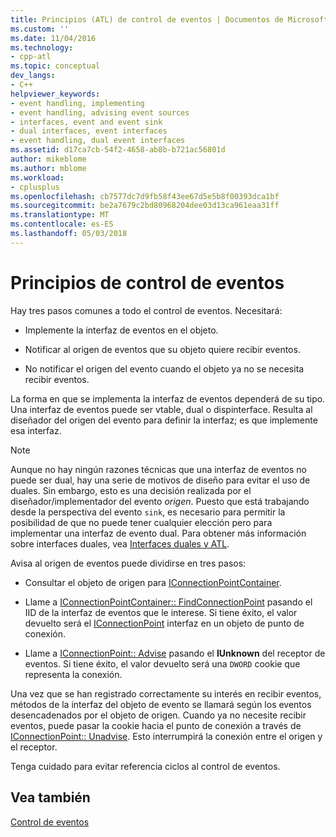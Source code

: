 ```yaml
---
title: Principios (ATL) de control de eventos | Documentos de Microsoft
ms.custom: ''
ms.date: 11/04/2016
ms.technology:
- cpp-atl
ms.topic: conceptual
dev_langs:
- C++
helpviewer_keywords:
- event handling, implementing
- event handling, advising event sources
- interfaces, event and event sink
- dual interfaces, event interfaces
- event handling, dual event interfaces
ms.assetid: d17ca7cb-54f2-4658-ab8b-b721ac56801d
author: mikeblome
ms.author: mblome
ms.workload:
- cplusplus
ms.openlocfilehash: cb7577dc7d9fb58f43ee67d5e5b8f00393dca1bf
ms.sourcegitcommit: be2a7679c2bd80968204dee03d13ca961eaa31ff
ms.translationtype: MT
ms.contentlocale: es-ES
ms.lasthandoff: 05/03/2018
---
```

# <a name="event-handling-principles"></a>Principios de control de eventos
Hay tres pasos comunes a todo el control de eventos. Necesitará:  
  
-   Implemente la interfaz de eventos en el objeto.  
  
-   Notificar al origen de eventos que su objeto quiere recibir eventos.  
  
-   No notificar el origen del evento cuando el objeto ya no se necesita recibir eventos.  
  
 La forma en que se implementa la interfaz de eventos dependerá de su tipo. Una interfaz de eventos puede ser vtable, dual o dispinterface. Resulta al diseñador del origen del evento para definir la interfaz; es que implemente esa interfaz.  
  
> [!NOTE]
>  Aunque no hay ningún razones técnicas que una interfaz de eventos no puede ser dual, hay una serie de motivos de diseño para evitar el uso de duales. Sin embargo, esto es una decisión realizada por el diseñador/implementador del evento *origen*. Puesto que está trabajando desde la perspectiva del evento `sink`, es necesario para permitir la posibilidad de que no puede tener cualquier elección pero para implementar una interfaz de evento dual. Para obtener más información sobre interfaces duales, vea [Interfaces duales y ATL](../atl/dual-interfaces-and-atl.md).  
  
 Avisa al origen de eventos puede dividirse en tres pasos:  
  
-   Consultar el objeto de origen para [IConnectionPointContainer](http://msdn.microsoft.com/library/windows/desktop/ms683857).  
  
-   Llame a [IConnectionPointContainer:: FindConnectionPoint](http://msdn.microsoft.com/library/windows/desktop/ms692476) pasando el IID de la interfaz de eventos que le interese. Si tiene éxito, el valor devuelto será el [IConnectionPoint](http://msdn.microsoft.com/library/windows/desktop/ms694318) interfaz en un objeto de punto de conexión.  
  
-   Llame a [IConnectionPoint:: Advise](http://msdn.microsoft.com/library/windows/desktop/ms678815) pasando el **IUnknown** del receptor de eventos. Si tiene éxito, el valor devuelto será una `DWORD` cookie que representa la conexión.  
  
 Una vez que se han registrado correctamente su interés en recibir eventos, métodos de la interfaz del objeto de evento se llamará según los eventos desencadenados por el objeto de origen. Cuando ya no necesite recibir eventos, puede pasar la cookie hacia el punto de conexión a través de [IConnectionPoint:: Unadvise](http://msdn.microsoft.com/library/windows/desktop/ms686608). Esto interrumpirá la conexión entre el origen y el receptor.  
  
 Tenga cuidado para evitar referencia ciclos al control de eventos.  
  
## <a name="see-also"></a>Vea también  
 [Control de eventos](../atl/event-handling-and-atl.md)

